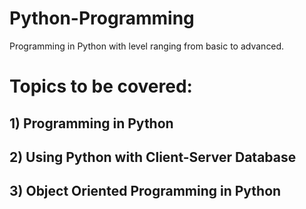 # Python-Programming
Programming in Python with level ranging from basic to advanced.

# Topics to be covered:

## 1) Programming in Python
## 2) Using Python with Client-Server Database 
## 3) Object Oriented Programming in Python
